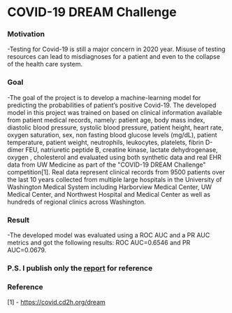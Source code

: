 # COVID-19 DREAM Challenge  

### Motivation  
-Testing for Covid-19 is still a major concern in 2020 year. Misuse of testing resources can lead to misdiagnoses for a patient and even to the collapse of the health care system.

### Goal  
-The goal of the project is to develop a machine-learning model for predicting the probabilities of patient’s positive Covid-19. The developed model in this project was trained on based on clinical information available from patient medical records, namely: patient age, body mass index, diastolic blood pressure, systolic blood pressure, patient height, heart rate, oxygen saturation, sex, non fasting blood glucose levels (mg/dL), patient temperature, patient weight, neutrophils, leukocytes, platelets, fibrin D-dimer FEU, natriuretic peptide B, creatine kinase, lactate dehydrogenase, oxygen , cholesterol and evaluated using both synthetic data and real EHR data from UW Medicine as part of the "COVID-19 DREAM Challenge" competition[1]. Real data represent clinical records from 9500 patients over the last 10 years collected from multiple large hospitals in the University of Washington Medical System including Harborview Medical Center, UW Medical Center, and Northwest Hospital and Medical Center as well as hundreds of regional clinics across Washington. 

### Result  
-The developed model was evaluated using a ROC AUC and a PR AUC metrics and got the following results: ROC AUC=0.6546 and PR AUC=0.0679.

### P.S. I publish only the [report](https://github.com/alex-romanovskii/Covid19-Dream-challenge/blob/main/report.pdf) for reference



### Reference  
[1] - https://covid.cd2h.org/dream
